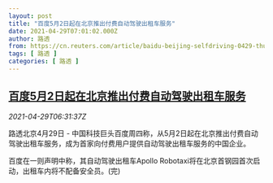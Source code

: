 ```yaml
---
layout: post
title: "百度5月2日起在北京推出付费自动驾驶出租车服务"
date: 2021-04-29T07:01:02.000Z
author: 路透
from: https://cn.reuters.com/article/baidu-beijing-selfdriving-0429-thur-idCNKBS2CG0JE
tags: [ 路透 ]
categories: [ 路透 ]
---
```

<!--1619679662000-->
[百度5月2日起在北京推出付费自动驾驶出租车服务](https://cn.reuters.com/article/baidu-beijing-selfdriving-0429-thur-idCNKBS2CG0JE)
------

<div>
<div><i>2021-04-29T06:31:37Z</i></div><p>路透北京4月29日 - 中国科技巨头百度周四称，从5月2日起在北京推出付费自动驾驶出租车服务，成为首家向付费用户提供自动驾驶出租车服务的中国企业。</p><p>百度在一则声明中称，其自动驾驶出租车Apollo Robotaxi将在北京首钢园首次启动，出租车内将不配备安全员。(完)</p>
</div>
